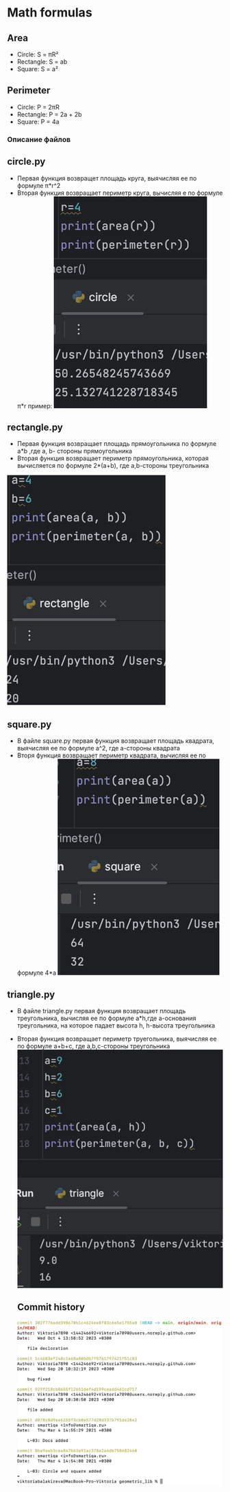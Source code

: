 # Math formulas
## Area
- Circle: S = πR²
- Rectangle: S = ab
- Square: S = a²

## Perimeter
- Circle: P = 2πR
- Rectangle: P = 2a + 2b
- Square: P = 4a

### Описание файлов
## circle.py
- Первая функция возвращет площадь круга, выячисляя ее по формуле π*r^2
- Вторая функция возвращает периметр круга, вычисляя е по формуле π*r
  пример:
![пример ](https://github.com/Viktoria7890/edjw/blob/main/%D0%A1%D0%BD%D0%B8%D0%BC%D0%BE%D0%BA%20%D1%8D%D0%BA%D1%80%D0%B0%D0%BD%D0%B0%202023-10-04%20%D0%B2%2014.42.09.png)




## rectangle.py
- Первая функция возвращает площадь прямоугольника по формуле a*b ,где a, b- стороны прямоугольника
- Вторая функция возвращает периметр прямоугольника, которая вычисляется по формуле 2*(a+b), где a,b-стороны треугольника

![пример работы кода:](https://github.com/Viktoria7890/edjw/blob/main/%D0%A1%D0%BD%D0%B8%D0%BC%D0%BE%D0%BA%20%D1%8D%D0%BA%D1%80%D0%B0%D0%BD%D0%B0%202023-10-04%20%D0%B2%2014.43.08.png)

## square.py
- В файле square.py первая функция возвращает площадь квадрата, выячисляя ее по формуле a^2, где а-стороны квадрата
- Вторя функция возвращает периметр квадрата, вычисляя ее по формуле 4*a
  ![пример работы кода:](https://github.com/Viktoria7890/edjw/blob/main/%D0%A1%D0%BD%D0%B8%D0%BC%D0%BE%D0%BA%20%D1%8D%D0%BA%D1%80%D0%B0%D0%BD%D0%B0%202023-10-04%20%D0%B2%2014.43.55.png)
## triangle.py
- В файле triangle.py первая функция возвращает площадь треугольника, вычисляя ее по формуле a*h,где a-основания треугольника, на которое падает высота h, h-высота треугольника
- Вторая функция возвращает периметр труегольника, выячисляя ее по формуле a+b+c, где a,b,c-стороны треугольника
![пример работы кода:](https://github.com/Viktoria7890/edjw/blob/main/%D0%A1%D0%BD%D0%B8%D0%BC%D0%BE%D0%BA%20%D1%8D%D0%BA%D1%80%D0%B0%D0%BD%D0%B0%202023-10-04%20%D0%B2%2014.44.53.png)

  ## Commit history
  ![](https://github.com/Viktoria7890/edjw/blob/main/%D0%A1%D0%BD%D0%B8%D0%BC%D0%BE%D0%BA%20%D1%8D%D0%BA%D1%80%D0%B0%D0%BD%D0%B0%202023-10-04%20%D0%B2%2015.00.44.png)  
